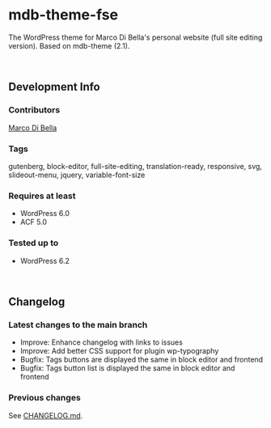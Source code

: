 # mdb-theme-fse
The WordPress theme for Marco Di Bella's personal website (full site editing version). Based on mdb-theme (2.1).

<br>

## Development Info

### Contributors
[Marco Di Bella ](https://github.com/mdibella-dev)

### Tags
gutenberg, block-editor, full-site-editing, translation-ready, responsive, svg, slideout-menu, jquery, variable-font-size

### Requires at least

* WordPress 6.0
* ACF 5.0

### Tested up to

* WordPress 6.2

<br>

## Changelog

### Latest changes to the main branch

* Improve: Enhance changelog with links to issues
* Improve: Add better CSS support for plugin wp-typography
* Bugfix: Tags buttons are displayed the same in block editor and frontend
* Bugfix: Tags button list is displayed the same in block editor and frontend

### Previous changes

See [CHANGELOG.md](https://github.com/mdibella-dev/mdb-theme-fse/blob/main/CHANGELOG.md).
